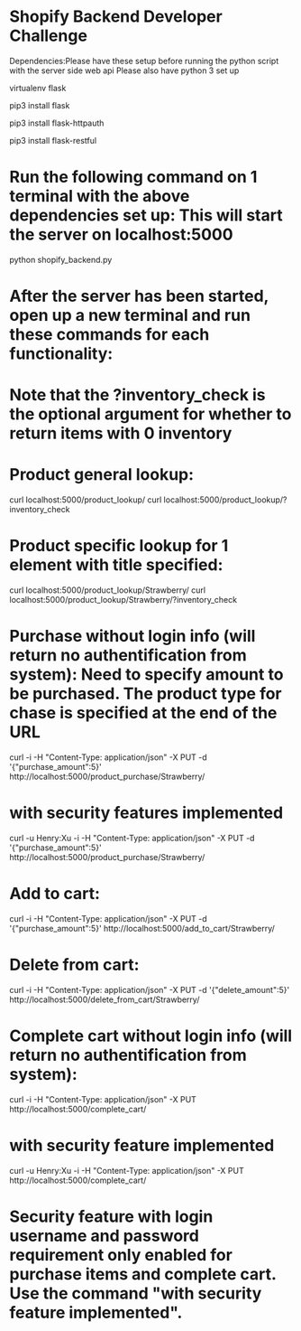 # Shopify Backend Developer Challenge

Dependencies:Please have these setup before running the python script with the server side web api
Please also have python 3 set up

virtualenv flask

pip3 install flask

pip3 install flask-httpauth

pip3 install flask-restful

# Run the following command on 1 terminal with the above dependencies set up: This will start the server on localhost:5000
python shopify_backend.py

# After the server has been started, open up a new terminal and run these commands for each functionality:

# Note that the ?inventory_check is the optional argument for whether to return items with 0 inventory
# Product general lookup:
curl localhost:5000/product_lookup/
curl localhost:5000/product_lookup/?inventory_check

# Product specific lookup for 1 element with title specified:
curl localhost:5000/product_lookup/Strawberry/
curl localhost:5000/product_lookup/Strawberry/?inventory_check


# Purchase without login info (will return no authentification from system): Need to specify amount to be purchased. The product type for chase is specified at the end of the URL
curl -i -H "Content-Type: application/json" -X PUT -d '{"purchase_amount":5}' http://localhost:5000/product_purchase/Strawberry/

# with security features implemented
curl -u Henry:Xu -i -H "Content-Type: application/json" -X PUT -d '{"purchase_amount":5}' http://localhost:5000/product_purchase/Strawberry/


# Add to cart: 
curl -i -H "Content-Type: application/json" -X PUT -d '{"purchase_amount":5}' http://localhost:5000/add_to_cart/Strawberry/

# Delete from cart:
curl -i -H "Content-Type: application/json" -X PUT -d '{"delete_amount":5}' http://localhost:5000/delete_from_cart/Strawberry/

# Complete cart without login info (will return no authentification from system):
curl -i -H "Content-Type: application/json" -X PUT http://localhost:5000/complete_cart/

# with security feature implemented
curl -u Henry:Xu -i -H "Content-Type: application/json" -X PUT http://localhost:5000/complete_cart/


# Security feature with login username and password requirement only enabled for purchase items and complete cart. Use the command "with security feature implemented".

